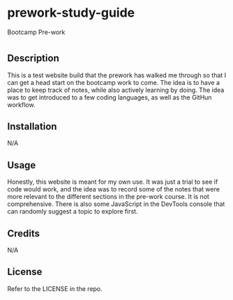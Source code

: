 # prework-study-guide
Bootcamp Pre-work
# <Bootcamp Prework Study Guide>

## Description

This is a test website build that the prework has walked me through so that I can get a head start on the bootcamp work to come. The idea is to have a place to keep track of notes, while also actively learning by doing. The idea was to get introduced to a few coding languages, as well as the GitHun workflow.


## Installation

N/A

## Usage

Honestly, this website is meant for my own use. It was just a trial to see if code would work, and the idea was to record some of the notes that were more relevant to the different sections in the pre-work course. It is not comprehensive. There is also some JavaScript in the DevTools console that can randomly suggest a topic to explore first.

## Credits

N/A

## License

Refer to the LICENSE in the repo.

